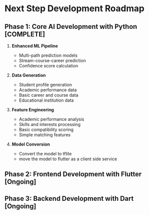 # Next Step Development Roadmap

## Phase 1: Core AI Development with Python [COMPLETE]
1. **Enhanced ML Pipeline**
   - Multi-path prediction models
   - Stream-course-career prediction
   - Confidence score calculation

2. **Data Generation**
   - Student profile generation
   - Academic performance data
   - Basic career and course data
   - Educational institution data

3. **Feature Engineering**
   - Academic performance analysis
   - Skills and interests processing
   - Basic compatibility scoring
   - Simple matching features

4. **Model Conversion**
   - Convert the model to tflite
   - move the model to flutter as a client side service

## Phase 2: Frontend Development with Flutter [Ongoing]

## Phase 3: Backend Development with Dart [Ongoing]
